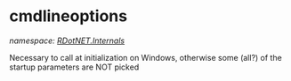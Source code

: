 ﻿# cmdlineoptions
_namespace: [RDotNET.Internals](./index.md)_

Necessary to call at initialization on Windows, otherwise some (all?) of the startup parameters are NOT picked





